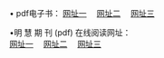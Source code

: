 &#8226; pdf电子书：
<a href="http://356.duckdns.org/p/" target="_blank">网址一</a>
　<a href="http://73.myz.info/p/" target="_blank">网址二</a>
　<a href="http://255.dtdns.net/p/" target="_blank">网址三</a><br />

&#8226;明 慧 期 刊 (pdf) 在线阅读网址：<br />
  <a href="http://356.duckdns.org/p/" target="_blank">网址一</a>
　<a href="http://73.myz.info/p/" target="_blank">网址二</a>
　<a href="http://255.dtdns.net/p/" target="_blank">网址三</a><br />
